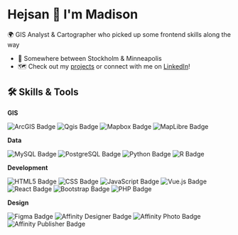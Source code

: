 # Hejsan 🥰 I'm Madison

🌍 GIS Analyst & Cartographer who picked up some frontend skills along the way

* 📍  Somewhere between Stockholm & Minneapolis
* 🗺️  Check out my [projects](http://madssherwood.github.io/) or connect with me on [LinkedIn](https://www.linkedin.com/in/madisonsherwood/)!


## 🛠 Skills & Tools

**GIS**

![ArcGIS Badge](https://img.shields.io/badge/ArcGIS-2C7AC3?logo=arcgis&logoColor=fff&style=flat)
![Qgis Badge](https://img.shields.io/badge/Qgis-589632?logo=qgis&logoColor=fff&style=flat)
![Mapbox Badge](https://img.shields.io/badge/Mapbox-000?logo=mapbox&logoColor=fff&style=flat)
![MapLibre Badge](https://img.shields.io/badge/MapLibre-396CB2?logo=maplibre&logoColor=fff&style=flat)

**Data**

![MySQL Badge](https://img.shields.io/badge/MySQL-4479A1?logo=mysql&logoColor=fff&style=flat)
![PostgreSQL Badge](https://img.shields.io/badge/PostgreSQL-4169E1?logo=postgresql&logoColor=fff&style=flat)
![Python Badge](https://img.shields.io/badge/Python-3776AB?logo=python&logoColor=fff&style=flat)
![R Badge](https://img.shields.io/badge/R-276DC3?logo=r&logoColor=fff&style=flat)

**Development**

![HTML5 Badge](https://img.shields.io/badge/HTML5-E34F26?logo=html5&logoColor=fff&style=flat)
![CSS Badge](https://img.shields.io/badge/CSS-639?logo=css&logoColor=fff&style=flat)
![JavaScript Badge](https://img.shields.io/badge/JavaScript-F7DF1E?logo=javascript&logoColor=000&style=flat)
![Vue.js Badge](https://img.shields.io/badge/Vue.js-4FC08D?logo=vuedotjs&logoColor=fff&style=flat)
![React Badge](https://img.shields.io/badge/React-61DAFB?logo=react&logoColor=000&style=flat)
![Bootstrap Badge](https://img.shields.io/badge/Bootstrap-7952B3?logo=bootstrap&logoColor=fff&style=flat)
![PHP Badge](https://img.shields.io/badge/PHP-777BB4?logo=php&logoColor=fff&style=flat)

**Design**

![Figma Badge](https://img.shields.io/badge/Figma-F24E1E?logo=figma&logoColor=fff&style=flat)
![Affinity Designer Badge](https://img.shields.io/badge/Affinity%20Designer-134881?logo=affinitydesigner&logoColor=fff&style=flat)
![Affinity Photo Badge](https://img.shields.io/badge/Affinity%20Photo-4E3188?logo=affinityphoto&logoColor=fff&style=flat)
![Affinity Publisher Badge](https://img.shields.io/badge/Affinity%20Publisher-891B26?logo=affinitypublisher&logoColor=fff&style=flat)
